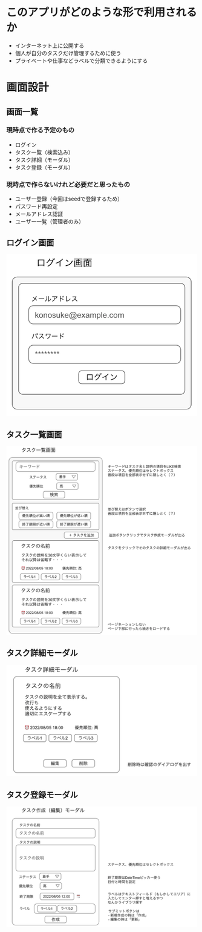 # このアプリがどのような形で利用されるか
- インターネット上に公開する
- 個人が自分のタスクだけ管理するために使う
- プライベートや仕事などラベルで分類できるようにする

# 画面設計
## 画面一覧
### 現時点で作る予定のもの
- ログイン
- タスク一覧（検索込み）
- タスク詳細（モーダル）
- タスク登録（モーダル）

### 現時点で作らないけれど必要だと思ったもの
- ユーザー登録（今回はseedで登録するため）
- パスワード再設定
- メールアドレス認証
- ユーザー一覧（管理者のみ）

## ログイン画面
![ログイン画面](./images/login.png)

## タスク一覧画面
![タスク一覧画面](./images/tasks.png)

## タスク詳細モーダル
![タスク詳細モーダル](./images/task.png)

## タスク登録モーダル
![タスク登録モーダル](./images/task_form.png)

